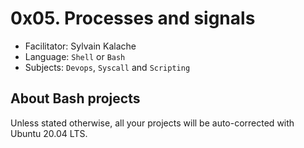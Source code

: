 # 0x05. Processes and signals
- Facilitator: Sylvain Kalache
- Language: `Shell` or `Bash`
- Subjects: `Devops`, `Syscall` and `Scripting`

## About Bash projects
Unless stated otherwise, all your projects will be auto-corrected with Ubuntu 20.04 LTS.

